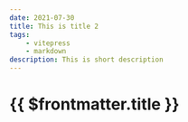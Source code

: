 ```yaml
---
date: 2021-07-30
title: This is title 2
tags:
    - vitepress
    - markdown
description: This is short description
---
```


# {{ $frontmatter.title }}

<Comment />
